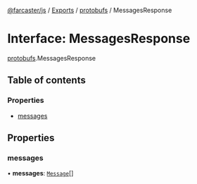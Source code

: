 [@farcaster/js](../README.md) / [Exports](../modules.md) / [protobufs](../modules/protobufs.md) / MessagesResponse

# Interface: MessagesResponse

[protobufs](../modules/protobufs.md).MessagesResponse

## Table of contents

### Properties

- [messages](protobufs.MessagesResponse.md#messages)

## Properties

### messages

• **messages**: [`Message`](../modules/protobufs.md#message)[]
